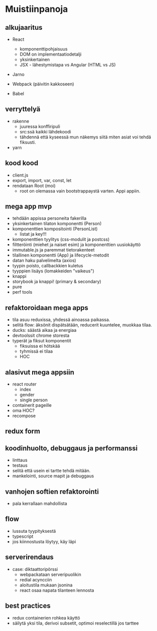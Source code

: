 # Muistiinpanoja

## alkujaaritus

* React
  * komponenttipohjaisuus
  * DOM on implementaatiodetalji
  * yksinkertainen
  * JSX - lähestymistapa vs Angular (HTML vs JS)

* Jarno
* Webpack (päivitin kakkoseen)
* Babel

## verryttelyä

* rakenne
  * juuressa konffiripuli
  * src:ssä kaikki lähdekoodi
  * tähdennä että kyseessä mun näkemys siitä miten asiat voi tehdä fiksusti.
* yarn

## kood kood

* client.js
* export, import, var, const, let
* rendataan Root (moi)
  * root on olemassa vain bootstrappaystä varten. Appi appiin.

## mega app mvp

* tehdään appissa personeita fakerilla
* yksinkertainen tilaton komponentti (Person)
* komponenttien kompositointi (PersonList)
  * listat ja key!!!
* komponenttien tyylitys (css-modulit ja postcss)
* filtteröinti (miehet ja naiset esim) ja komponenttien uusiokäyttö
* immutable.js ja paremmat tietorakenteet
* tilallinen komponentti (App) ja lifecycle-metodit
* datan haku palvelimelta (axios)
* tyypin poisto, callbackkien kuletus
* tyyppien lisäys (lomakkeiden "vaikeus")
* knappi
* storybook ja knappi! (primary & secondary)
* pure
* perf tools

## refaktoroidaan mega apps

* tila asuu reduxissa, yhdessä ainoassa paikassa.
* selitä flow: äksönit dispätsätään, reducerit kuuntelee, muokkaa tilaa.
* ducks: säästä aikaa ja energiaa
* devtoolssit chrome storesta
* typerät ja fiksut komponentit
  * fiksuissa ei hötskää
  * tyhmissä ei tilaa
  * HOC

## alasivut mega appsiin

* react router
  * index
  * gender
  * single person
* containerit pageille
* oma HOC?
* recompose

## redux form

## koodinhuolto, debuggaus ja performanssi

* linttaus
* testaus
* selitä että usein ei tartte tehdä mitään.
* mankelointi, source mapit ja debuggaus

## vanhojen softien refaktorointi

* pala kerrallaan mahdollista

## flow

* lussuta tyypityksestä
* typescript
* jos kiinnostusta löytyy, käy läpi

## serverirendaus

* case: diktaattoripörssi
  * webpackataan serveripuolikin
  * redial acyncciin
  * aloitustila mukaan jsonina
  * react osaa napata tilanteen lennosta

## best practices

* redux containerien rohkea käyttö
* säilytä yksi tila, derivoi subsetit, optimoi reselectillä jos tarttee
